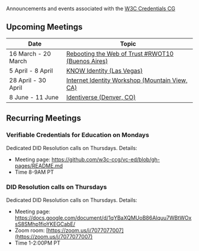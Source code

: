 Announcements and events associated with the [W3C Credentials CG](https://w3c-ccg.github.io)

## Upcoming Meetings

| Date | Topic |
|-----|--------|
| 16 March - 20 March | [Rebooting the Web of Trust #RWOT10 (Buenos Aires)](https://www.eventbrite.com/e/rebooting-the-web-of-trust-x-2020a-buenos-aires-tickets-87248431407) |
| 5 April - 8 April | [KNOW Identity (Las Vegas)](https://www.knowidentity.com/2020-conference/) |
| 28 April - 30 April | [Internet Identity Workshop (Mountain View, CA)](https://www.eventbrite.com/e/internet-identity-workshop-iiwxxx-30-2020a-tickets-79016788341) |
| 8 June - 11 June | [Identiverse (Denver, CO)](http://www.cvent.com/d/fhqnf3/4W) |

## Recurring Meetings

### Verifiable Credentials for Education on Mondays

Dedicated DID Resolution calls on Thursdays. Details:

- Meeting page: https://github.com/w3c-ccg/vc-ed/blob/gh-pages/README.md
- Time 8-9AM PT


### DID Resolution calls on Thursdays

Dedicated DID Resolution calls on Thursdays. Details:

- Meeting page: https://docs.google.com/document/d/1qYBaXQMUoB86Alquu7WBtWOxsS8SMhp1fioYKEGCabE/
- Zoom room: [https://zoom.us/j/7077077007](https://zoom.us/j/7077077007)
- Time 1-2:00PM PT


